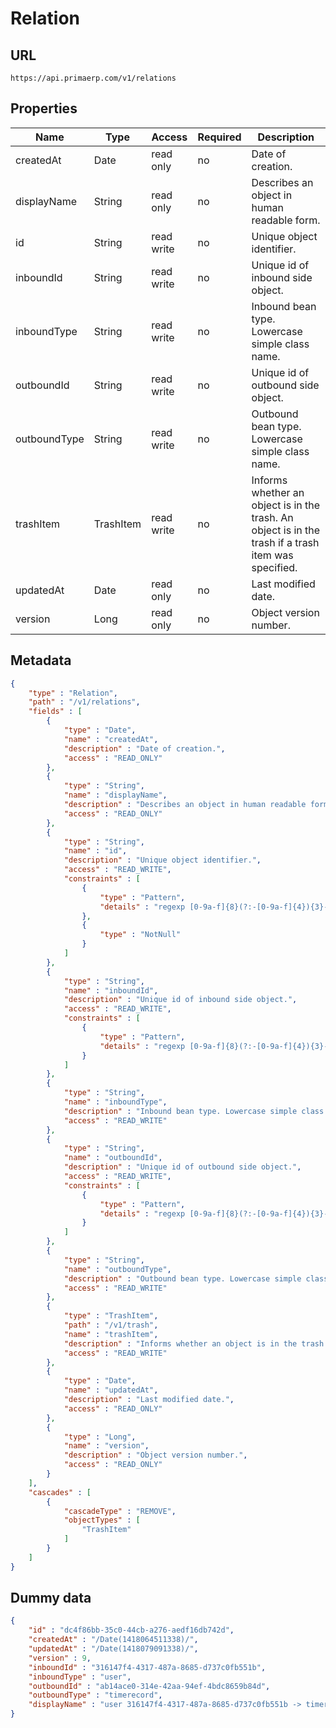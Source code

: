 Relation
==

## URL

	https://api.primaerp.com/v1/relations

## Properties

| Name         | Type      | Access     | Required                                                               | Description                                                                                         |
|--------------|-----------|------------|------------------------------------------------------------------------|-----------------------------------------------------------------------------------------------------|
| createdAt    | Date      | read only  | no                                                                     | Date of creation.                                                                                   |
| displayName  | String    | read only  | no                                                                     | Describes an object in human readable form.                                                         |
| id           | String    | read write | no                                                                     | Unique object identifier.                                                                           |
| inboundId    | String    | read write | no                                                                     | Unique id of inbound side object.                                                                   |
| inboundType  | String    | read write | no                                                                     | Inbound bean type. Lowercase simple class name.                                                     |
| outboundId   | String    | read write | no                                                                     | Unique id of outbound side object.                                                                  |
| outboundType | String    | read write | no                                                                     | Outbound bean type. Lowercase simple class name.                                                    |
| trashItem    | TrashItem | read write | no                                                                     | Informs whether an object is in the trash. An object is in the trash if a trash item was specified. |
| updatedAt    | Date      | read only  | no                                                                     | Last modified date.                                                                                 |
| version      | Long      | read only  | no                                                                     | Object version number.                                                                              |

## Metadata

```JSON
{
	"type" : "Relation",
	"path" : "/v1/relations",
	"fields" : [
		{
			"type" : "Date",
			"name" : "createdAt",
			"description" : "Date of creation.",
			"access" : "READ_ONLY"
		},
		{
			"type" : "String",
			"name" : "displayName",
			"description" : "Describes an object in human readable form.",
			"access" : "READ_ONLY"
		},
		{
			"type" : "String",
			"name" : "id",
			"description" : "Unique object identifier.",
			"access" : "READ_WRITE",
			"constraints" : [
				{
					"type" : "Pattern",
					"details" : "regexp [0-9a-f]{8}(?:-[0-9a-f]{4}){3}-[0-9a-f]{12}"
				},
				{
					"type" : "NotNull"
				}
			]
		},
		{
			"type" : "String",
			"name" : "inboundId",
			"description" : "Unique id of inbound side object.",
			"access" : "READ_WRITE",
			"constraints" : [
				{
					"type" : "Pattern",
					"details" : "regexp [0-9a-f]{8}(?:-[0-9a-f]{4}){3}-[0-9a-f]{12}"
				}
			]
		},
		{
			"type" : "String",
			"name" : "inboundType",
			"description" : "Inbound bean type. Lowercase simple class name.",
			"access" : "READ_WRITE"
		},
		{
			"type" : "String",
			"name" : "outboundId",
			"description" : "Unique id of outbound side object.",
			"access" : "READ_WRITE",
			"constraints" : [
				{
					"type" : "Pattern",
					"details" : "regexp [0-9a-f]{8}(?:-[0-9a-f]{4}){3}-[0-9a-f]{12}"
				}
			]
		},
		{
			"type" : "String",
			"name" : "outboundType",
			"description" : "Outbound bean type. Lowercase simple class name.",
			"access" : "READ_WRITE"
		},
		{
			"type" : "TrashItem",
			"path" : "/v1/trash",
			"name" : "trashItem",
			"description" : "Informs whether an object is in the trash. An object is in the trash if a trash item was specified.",
			"access" : "READ_WRITE"
		},
		{
			"type" : "Date",
			"name" : "updatedAt",
			"description" : "Last modified date.",
			"access" : "READ_ONLY"
		},
		{
			"type" : "Long",
			"name" : "version",
			"description" : "Object version number.",
			"access" : "READ_ONLY"
		}
	],
	"cascades" : [
		{
			"cascadeType" : "REMOVE",
			"objectTypes" : [
				"TrashItem"
			]
		}
	]
}
```

## Dummy data

```JSON
{
	"id" : "dc4f86bb-35c0-44cb-a276-aedf16db742d",
	"createdAt" : "/Date(1418064511338)/",
	"updatedAt" : "/Date(1418079091338)/",
	"version" : 9,
	"inboundId" : "316147f4-4317-487a-8685-d737c0fb551b",
	"inboundType" : "user",
	"outboundId" : "ab14ace0-314e-42aa-94ef-4bdc8659b84d",
	"outboundType" : "timerecord",
	"displayName" : "user 316147f4-4317-487a-8685-d737c0fb551b -> timerecord ab14ace0-314e-42aa-94ef-4bdc8659b84d"
}
```
